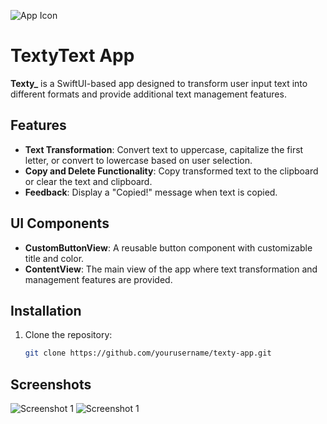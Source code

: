 ![App Icon](Assets.xcassets/AppIcon.appiconset/app-icon.png)

# TextyText App

**Texty_** is a SwiftUI-based app designed to transform user input text into different formats and provide additional text management features.

## Features

- **Text Transformation**: Convert text to uppercase, capitalize the first letter, or convert to lowercase based on user selection.
- **Copy and Delete Functionality**: Copy transformed text to the clipboard or clear the text and clipboard.
- **Feedback**: Display a "Copied!" message when text is copied.

## UI Components

- **CustomButtonView**: A reusable button component with customizable title and color.
- **ContentView**: The main view of the app where text transformation and management features are provided.

## Installation

1. Clone the repository:
   ```bash
   git clone https://github.com/yourusername/texty-app.git

## Screenshots

![Screenshot 1](Assets.xcassets/screenshot1.imageset/screenshot1.png)
![Screenshot 1](Assets.xcassets/screenshot2.imageset/screenshot2.png)
